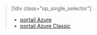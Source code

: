 > [!div class="op_single_selector"]
> * [portail Azure](../articles/storage/storage-create-storage-account.md)
> * [portail Azure Classic](../articles/storage/storage-create-storage-account-classic-portal.md)
> 
> 

